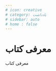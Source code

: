 ```yaml
---
# icon: creative
# category: یادداشت
# sidebar: auto
# home : false
---
```


# معرفی کتاب 

معرفی کتاب